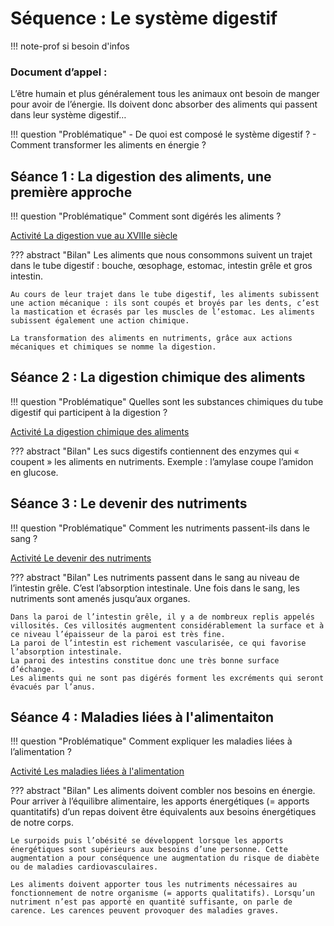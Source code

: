 # Séquence : Le système digestif

!!! note-prof
    si besoin d'infos


### Document d’appel :

L’être humain et plus généralement tous les animaux ont besoin de manger pour avoir de l’énergie. Ils doivent donc absorber des aliments qui passent dans leur système digestif…

!!! question "Problématique"
    - De quoi est composé le système digestif ? 
    - Comment transformer les aliments en énergie ? 


    


## Séance 1 : La digestion des aliments, une première approche


!!! question "Problématique"
    Comment sont digérés les aliments ?


[Activité La digestion vue au XVIIIe siècle](../etudeDigestion)




??? abstract "Bilan"
    Les aliments que nous consommons suivent un trajet dans le tube digestif : bouche, œsophage, estomac, intestin grêle et gros intestin.
    
    Au cours de leur trajet dans le tube digestif, les aliments subissent une action mécanique : ils sont coupés et broyés par les dents, c’est la mastication et écrasés par les muscles de l’estomac. Les aliments subissent également une action chimique.
    
    La transformation des aliments en nutriments, grâce aux actions mécaniques et chimiques se nomme la digestion.



## Séance 2 : La digestion chimique des aliments


!!! question "Problématique"
    Quelles sont les substances chimiques du tube digestif qui participent à la digestion ?

    
[Activité La digestion chimique des aliments](../digestionChimique)




??? abstract "Bilan"
    Les sucs digestifs contiennent des enzymes qui « coupent » les aliments en nutriments. 
    Exemple : l’amylase coupe l’amidon en glucose.


## Séance 3 : Le devenir des nutriments


!!! question "Problématique"
    Comment les nutriments passent-ils dans le sang ?


    
[Activité Le devenir des nutriments](../absorptionIntestinale)




??? abstract "Bilan"
    Les nutriments passent dans le sang au niveau de l’intestin grêle. C’est l’absorption intestinale. Une fois dans le sang, les nutriments sont amenés jusqu’aux organes.

    Dans la paroi de l’intestin grêle, il y a de nombreux replis appelés villosités. Ces villosités augmentent considérablement la surface et à ce niveau l’épaisseur de la paroi est très fine.
    La paroi de l’intestin est richement vascularisée, ce qui favorise l’absorption intestinale.
    La paroi des intestins constitue donc une très bonne surface d’échange.
    Les aliments qui ne sont pas digérés forment les excréments qui seront évacués par l’anus.

## Séance 4 : Maladies liées à l'alimentaiton


!!! question "Problématique"
    Comment expliquer les maladies liées à l’alimentation ?

    
[Activité Les maladies liées à l'alimentation](../actionContreFaim)




??? abstract "Bilan"
    Les aliments doivent combler nos besoins en énergie. Pour arriver à l’équilibre alimentaire, les apports énergétiques (= apports quantitatifs) d’un repas doivent être équivalents aux besoins énergétiques de notre corps.

    Le surpoids puis l’obésité se développent lorsque les apports énergétiques sont supérieurs aux besoins d’une personne. Cette augmentation a pour conséquence une augmentation du risque de diabète ou de maladies cardiovasculaires.

    Les aliments doivent apporter tous les nutriments nécessaires au fonctionnement de notre organisme (= apports qualitatifs). Lorsqu’un nutriment n’est pas apporté en quantité suffisante, on parle de carence. Les carences peuvent provoquer des maladies graves.



<div style="page-break-after: always;"></div>

